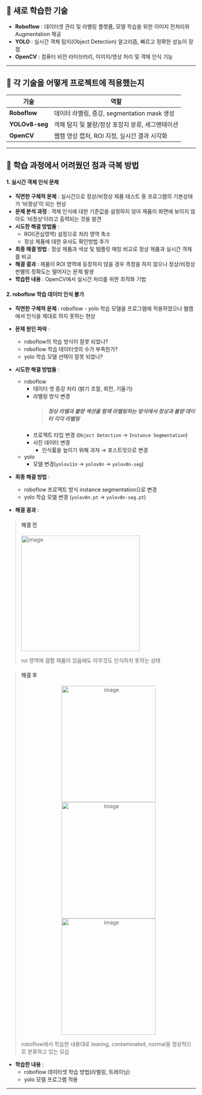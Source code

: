 

## 📌 새로 학습한 기술

- **Roboflow** : 데이터셋 관리 및 라벨링 플랫폼, 모델 학습을 위한 이미지 전처리와 Augmentation 제공
- **YOLO** : 실시간 객체 탐지(Object Detection) 알고리즘, 빠르고 정확한 성능이 장점
- **OpenCV** : 컴퓨터 비전 라이브러리, 이미지/영상 처리 및 객체 인식 기능

---


## 📌 각 기술을 어떻게 프로젝트에 적용했는지

| 기술                      | 역할                                |
| ----------------------- | --------------------------------- |
| **Roboflow**            | 데이터 라벨링, 증강, segmentation mask 생성 |
| **YOLOv8-seg** | 객체 탐지 및 불량/정상 포장지 분류, 세그멘테이션      |
| **OpenCV**              | 웹캠 영상 캡처, ROI 지정, 실시간 결과 시각화      |

---

## 📌 학습 과정에서 어려웠던 점과 극복 방법

#### 1. 실시간 객체 인식 문제

- **직면한 구체적 문제** : 실시간으로 정상/비정상 제품 테스트 중 프로그램의 기본상태가 ‘비정상’이 되는 현상
- **문제 분석 과정** : 객체 인식에 대한 기준값을 설정하지 않아 제품이 화면에 보이지 않아도 ‘비정상’이라고 출력되는 것을 발견
- **시도한 해결 방법들** : 
    - ROI(관심영역) 설정으로 처리 영역 축소
    - 정상 제품에 대한 유사도 확인방법 추가
- **최종 해결 방법** : 정상 제품과 색상 및 템플릿 매칭 비교로 정상 제품과 실시간 객체를 비교
- **해결 결과** : 제품이 ROI 영역에 등장하지 않을 경우 측정을 하지 않으나 정상/비정상 판별의 정확도는 떨어지는 문제 발생
- **학습한 내용** : OpenCV에서 실시간 처리를 위한 최적화 기법

#### 2. roboflow 학습 데이터 인식 불가

- **직면한 구체적 문제** : roboflow - yolo 학습 모델을 프로그램에 적용하였으나 웹캠에서 인식을 제대로 하지 못하는 현상
- **문제 원인 파악** :
    - roboflow의 학습 방식이 잘못 되었나?
    - roboflow 학습 데이터셋의 수가 부족한가?
    - yolo 학습 모델 선택이 잘못 되었나?

- **시도한 해결 방법들** :
    - roboflow
        - 데이터 셋 증강 처리 (밝기 조절, 회전, 기울기)
        - 라벨링 방식 변경
            > ##### 정상 라벨과 불량 섹션을 함께 라벨링하는 방식에서 정상과 불량 데이터 각각 라벨링
            >
            >
            >
        - 프로젝트 타입 변경 (`Object Detection` → `Instance Segmentation`)
        - 사진 데이터 변경
            - 인식률을 높이기 위해 과자 → 포스트잇으로 변경
    - yolo
        - 모델 변경(`yolov11n` → `yolov8n` → `yolov8n-seg`)
- **최종 해결 방법** :
    - roboflow 프로젝트 방식 instance segmentation으로 변경
    - yolo 학습 모델 변경 (`yolov8n.pt` → `yolov8n-seg.pt`)
    
- **해결 결과** :
> #### 해결 전
> <img width="315" height="307" alt="image" src="https://github.com/user-attachments/assets/14cd3abe-82cd-4cc5-8ae7-11f7095eb82e" />
>
> roi 영역에 결함 제품이 있음에도 아무것도 인식하지 못하는 상태


> #### 해결 후
> <div>
> <p align="center">
> <img width="250" height="309" alt="image" src="https://github.com/user-attachments/assets/f4bff39a-ceed-4d75-8ee0-cf316ce804fe" />
> <img width="250" height="309" alt="image" src="https://github.com/user-attachments/assets/9f7cc4fe-e0f6-4a18-9a11-da2a401144c5" />
> <img width="250" height="309" alt="image" src="https://github.com/user-attachments/assets/88cb9898-b016-4543-91b9-6317d8f9767c" />
> </p>
> </div>
> roboflow에서 학습한 내용대로 tearing, contaminated, normal을 정상적으로 분류하고 있는 모습

- **학습한 내용** :
    - roboflow 데이터셋 학습 방법(라벨링, 트레이닝)
    - yolo 모델 프로그램 적용

---

